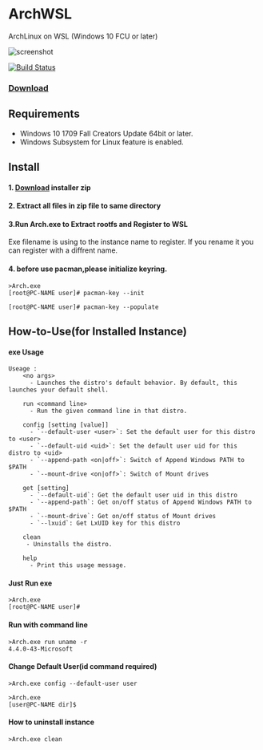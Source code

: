 # ArchWSL
ArchLinux on WSL (Windows 10 FCU or later)


![screenshot](https://raw.githubusercontent.com/wiki/yuk7/WSL-DistroLauncher/img/Arch_Alpine_Ubuntu.png)

[![Build Status](https://img.shields.io/travis/yuk7/ArchWSL.svg?style=flat-square)](https://travis-ci.org/yuk7/ArchWSL)

### [Download](https://github.com/yuk7/ArchWSL/releases/latest)


## Requirements
* Windows 10 1709 Fall Creators Update 64bit or later.
* Windows Subsystem for Linux feature is enabled.

## Install
#### 1. [Download](https://github.com/yuk7/ArchWSL/releases/latest) installer zip

#### 2. Extract all files in zip file to same directory

#### 3.Run Arch.exe to Extract rootfs and Register to WSL
Exe filename is using to the instance name to register.
If you rename it you can register with a diffrent name.


#### 4. before use pacman,please initialize keyring.
```dos
>Arch.exe
[root@PC-NAME user]# pacman-key --init

[root@PC-NAME user]# pacman-key --populate

```


## How-to-Use(for Installed Instance)
#### exe Usage
```dos
Useage :
    <no args>
      - Launches the distro's default behavior. By default, this launches your default shell.

    run <command line>
      - Run the given command line in that distro.

    config [setting [value]]
      - `--default-user <user>`: Set the default user for this distro to <user>
      - `--default-uid <uid>`: Set the default user uid for this distro to <uid>
      - `--append-path <on|off>`: Switch of Append Windows PATH to $PATH
      - `--mount-drive <on|off>`: Switch of Mount drives

    get [setting]
      - `--default-uid`: Get the default user uid in this distro
      - `--append-path`: Get on/off status of Append Windows PATH to $PATH
      - `--mount-drive`: Get on/off status of Mount drives
      - `--lxuid`: Get LxUID key for this distro

    clean
     - Uninstalls the distro.

    help
      - Print this usage message.
```


#### Just Run exe
```dos
>Arch.exe
[root@PC-NAME user]#
```

#### Run with command line
```dos
>Arch.exe run uname -r
4.4.0-43-Microsoft

```

#### Change Default User(id command required)
```dos
>Arch.exe config --default-user user

>Arch.exe
[user@PC-NAME dir]$
```


#### How to uninstall instance
```dos
>Arch.exe clean

```
